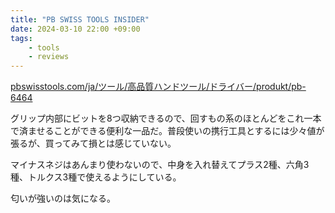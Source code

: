 ```yaml
---
title: "PB SWISS TOOLS INSIDER"
date: 2024-03-10 22:00 +09:00
tags:
    - tools
    - reviews
---
```


[pbswisstools.com/ja/ツール/高品質ハンドツール/ドライバー/produkt/pb-6464](https://www.pbswisstools.com/ja/%E3%83%84%E3%83%BC%E3%83%AB/%E9%AB%98%E5%93%81%E8%B3%AA%E3%83%8F%E3%83%B3%E3%83%89%E3%83%84%E3%83%BC%E3%83%AB/%E3%83%89%E3%83%A9%E3%82%A4%E3%83%90%E3%83%BC/produkt/pb-6464)

グリップ内部にビットを8つ収納できるので、回すもの系のほとんどをこれ一本で済ませることができる便利な一品だ。普段使いの携行工具とするには少々値が張るが、買ってみて損とは感じていない。

マイナスネジはあんまり使わないので、中身を入れ替えてプラス2種、六角3種、トルクス3種で使えるようにしている。

匂いが強いのは気になる。
